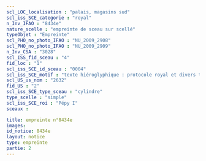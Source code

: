 ```yaml
---
scl_LOC_localisation : "palais, magasins sud"
scl_iss_SCE_categorie : "royal"
n_Inv_IFAO : "8434e"
nature_scelle : "empreinte de sceau sur scellé"
typeObjet : "Empreinte"
scl_PHO_no_photo_IFAO : "NU_2009_2908"
scl_PHO_no_photo_IFAO : "NU_2009_2909"
n_Inv_CSA : "3028"
scl_ISS_fid_sceau : "4"
fid_loc : "1"
scl_iss_SCE_id_sceau : "0004"
scl_iss_SCE_motif : "texte hiéroglyphique : protocole royal et divers titres de scribe dans la mrt de Pépy"
scl_US_us_nom : "2632"
fid_US : "2"
scl_iss_SCE_type_sceau : "cylindre"
type_scelle : "simple"
scl_iss_SCE_roi : "Pépy I"
sceaux :

title: empreinte n°8434e
images: 
id_notice: 8434e
layout: notice
type: empreinte
partie: 2
---
```

